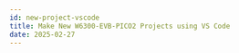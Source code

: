 ```yaml
---
id: new-project-vscode
title: Make New W6300-EVB-PICO2 Projects using VS Code
date: 2025-02-27
---
```


<!-- This page introduces how to make the project for W6300-EVB-PICO2 with
VS Code.

## Make a new W6300-EVB-PICO2 project with VS Code

-----

### 0. Download and install VS Code


**Your need program list here(Download links)**  

  * 🌎[VS Code](https://code.visualstudio.com/)

      
### 1. Install WIZnet PICO Project

* [WIZnet-PICO-C (W5100S/W5500/W55RP20)](https://github.com/WIZnet-ioNIC/WIZnet-PICO-C)
* [WIZnet-PICO-v6-C (W6100/W6300)](https://github.com/WIZnet-ioNIC/WIZnet-PICO-v6-C)


First, make sure you've installed the WIZnet-PICO-C library from the GitHub link provided below.

![](/img/products/w6300/VS_CODE_SET_UP/vs-code-set-up-1.png)

-----

### 2\. Install the Raspberry Pi Pico Extension in VS Code

Once the library is installed, open Visual Studio Code and go to the Extensions tab. Search for "Raspberry Pi Pico" and install the extension.

![](/img/products/w6300/VS_CODE_SET_UP/vs-code-set-up-2.png)

-----

### 3\. Import the Project


After installing the extension, open the "Raspberry Pi Pico" extension from the left-hand side tab in VS Code, as shown in the image below. Click on "Import Project," then click the "Change" button to add the path of your WIZnet-PICO-C library. Once added, click on the "Import" button.


![](/img/products/w6300/VS_CODE_SET_UP/vs-code-set-up-3.png)

-----

### 4\. Compile the Project


After a short waiting time, if the project window opens successfully, run the "Raspberry Pi Pico" extension again and click the "Compile Project" button.
![](/img/products/w6300/VS_CODE_SET_UP/vs-code-set-up-4.png)

-----

### 5\. Check the Build and Run


Once the build is complete, as shown in the terminal window in the image below, you can use the UF2 file located in the Build directory of the project to operate your Pico board.
![](/img/products/w6300/VS_CODE_SET_UP/vs-code-set-up-5.png)
![](/img/products/w6300/VS_CODE_SET_UP/vs-code-set-up-6.png)

----- -->

